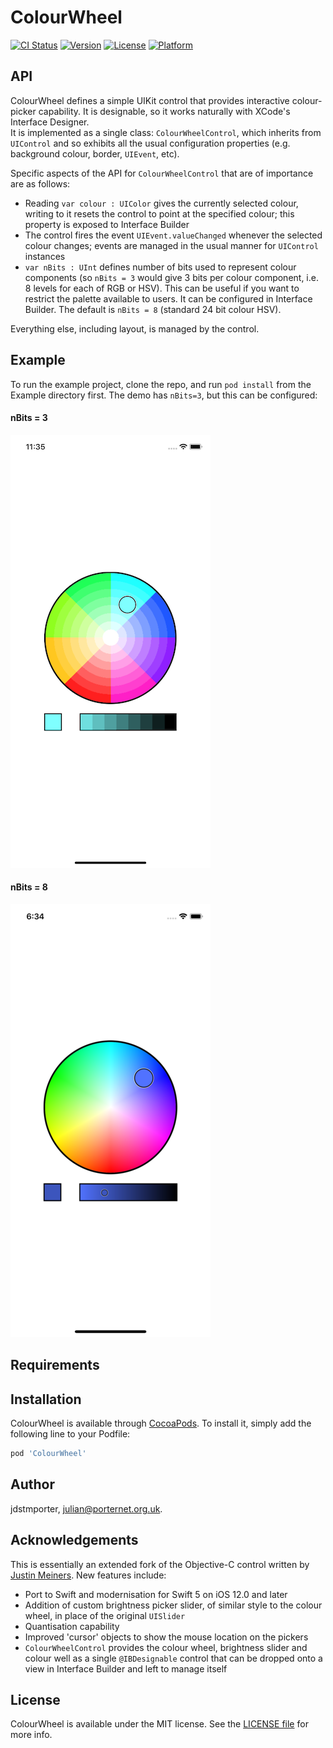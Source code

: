 # ColourWheel

[![CI Status](https://img.shields.io/travis/jdstmporter/ColourWheel.svg?style=flat)](https://travis-ci.org/jdstmporter/ColourWheel)
[![Version](https://img.shields.io/cocoapods/v/ColourWheel.svg?style=flat)](https://cocoapods.org/pods/ColourWheel)
[![License](https://img.shields.io/cocoapods/l/ColourWheel.svg?style=flat)](https://cocoapods.org/pods/ColourWheel)
[![Platform](https://img.shields.io/cocoapods/p/ColourWheel.svg?style=flat)](https://cocoapods.org/pods/ColourWheel)

## API

ColourWheel defines a simple UIKit control that provides interactive colour-picker capability.  It is designable, so it works naturally with XCode's Interface Designer.  
It is implemented as a single class: `ColourWheelControl`, which inherits from `UIControl` and so exhibits all the usual configuration properties (e.g. background colour, border, `UIEvent`, etc).

Specific aspects of the API for `ColourWheelControl` that are of importance are as follows:

*  Reading  `var colour : UIColor` gives the currently selected colour, writing to it resets the control to point at the specified colour; this property is exposed to Interface Builder
*  The control fires the event  `UIEvent.valueChanged` whenever the selected colour changes; events are managed in the usual manner for `UIControl` instances
*  `var nBits : UInt` defines number of bits used to represent colour components (so `nBits = 3` would give 3 bits per colour component, i.e. 8 levels for each of RGB or HSV).  This can be useful if you want to restrict the palette available to users.  It can be configured in Interface Builder.  The default is `nBits = 8` (standard 24 bit colour HSV). 

Everything else, including layout, is managed by the control.  



## Example

To run the example project, clone the repo, and run `pod install` from the Example directory first.  The demo has `nBits=3`, but this can be configured:

#### nBits = 3

![A Screenshot with 3 bits per component](https://github.com/jdstmporter/ColourWheel/blob/master/Extras/ColourWheel-3bits-screenshot.png)

#### nBits = 8

![A Screenshot](https://github.com/jdstmporter/ColourWheel/blob/master/Extras/ColourWheel-small-screenshot.png)

## Requirements

## Installation

ColourWheel is available through [CocoaPods](https://cocoapods.org). To install
it, simply add the following line to your Podfile:

```ruby
pod 'ColourWheel'
```

## Author

jdstmporter, julian@porternet.org.uk.  

## Acknowledgements

This is essentially an extended fork of the Objective-C control written  by [Justin Meiners](https://github.com/justinmeiners/ios-color-wheel).  New features include:

* Port to Swift and modernisation for Swift 5 on iOS 12.0 and later
* Addition of custom brightness picker slider, of similar style to the colour wheel, in place of the original `UISlider`
* Quantisation capability
* Improved 'cursor' objects to show the mouse location on the pickers
* `ColourWheelControl` provides the colour wheel, brightness slider and colour well as a single `@IBDesignable` control that can be dropped onto a view in Interface Builder and left to manage itself



## License

ColourWheel is available under the MIT license. See the [LICENSE file](./LICENSE) for more info.
